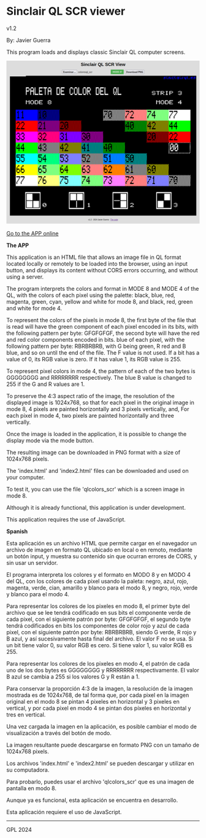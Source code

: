 # Sinclair QL SCR viewer
v1.2

By: Javier Guerra

This program loads and displays classic Sinclair QL computer screens.

![snapshot](qlscrview.png)

[Go to the APP online](https://javguerra.github.io/qlscrview/)

__The APP__

This application is an HTML file that allows an image file in QL format located locally or remotely to be loaded into the browser, using an input button, and displays its content without CORS errors occurring, and without using a server.

The program interprets the colors and format in MODE 8 and MODE 4 of the QL, with the colors of each pixel using the palette: black, blue, red, magenta, green, cyan, yellow and white for mode 8, and black, red, green and white for mode 4.

To represent the colors of the pixels in mode 8, the first byte of the file that is read will have the green component of each pixel encoded in its bits, with the following pattern per byte: GFGFGFGF, the second byte will have the red and red color components encoded in bits. blue of each pixel, with the following pattern per byte: RBRBRBRB, with G being green, R red and B blue, and so on until the end of the file. The F value is not used. If a bit has a value of 0, its RGB value is zero. If it has value 1, its RGB value is 255.

To represent pixel colors in mode 4, the pattern of each of the two bytes is GGGGGGGG and RRRRRRRR respectively. The blue B value is changed to 255 if the G and R values are 1.

To preserve the 4:3 aspect ratio of the image, the resolution of the displayed image is 1024x768, so that for each pixel in the original image in mode 8, 4 pixels are painted horizontally and 3 pixels vertically, and, For each pixel in mode 4, two pixels are painted horizontally and three vertically.

Once the image is loaded in the application, it is possible to change the display mode via the mode button.

The resulting image can be downloaded in PNG format with a size of 1024x768 pixels.

The 'index.html' and 'index2.html' files can be downloaded and used on your computer.

To test it, you can use the file 'qlcolors_scr' which is a screen image in mode 8.

Although it is already functional, this application is under development.

This application requires the use of JavaScript.

__Spanish__

Esta aplicación es un archivo HTML que permite cargar en el navegador un archivo de imagen en formato QL ubicado en local o en remoto, mediante un botón input, y muestra su contenido sin que ocurran errores de CORS, y sin usar un servidor.

El programa interpreta los colores y el formato en MODO 8 y en MODO 4 del QL, con los colores de cada pixel usando la paleta: negro, azul, rojo, magenta, verde, cian, amarillo y blanco para el modo 8, y negro, rojo, verde y blanco para el modo 4. 

Para representar los colores de los pixeles en modo 8, el primer byte del archivo que se lee tendrá codificado en sus bits el componente verde de cada pixel, con el siguiente patrón por byte: GFGFGFGF, el segundo byte tendrá codificados en bits los componentes de color rojo y azul de cada pixel, con el siguiente patrón por byte: RBRBRBRB, siendo G verde, R rojo y B azul, y así sucesivamente hasta final del archivo. El valor F no se usa. Si un bit tiene valor 0, su valor RGB es cero. Si tiene valor 1, su valor RGB es 255. 

Para representar los colores de los pixeles en modo 4, el patrón de cada uno de los dos bytes es GGGGGGGG y RRRRRRRR respectivamente. El valor B azul se cambia a 255 si los valores G y R están a 1.

Para conservar la proporción 4:3 de la imagen, la resolución de la imagen mostrada es de 1024x768, de tal forma que, por cada pixel en la imagen original en el modo 8 se pintan 4 pixeles en horizontal y 3 pixeles en vertical, y por cada pixel en modo 4 se pintan dos píxeles en horizontal y tres en vertical.

Una vez cargada la imagen en la aplicación, es posible cambiar el modo de visualización a través del botón de modo.

La imagen resultante puede descargarse en formato PNG con un tamaño de 1024x768 pixels.

Los archivos 'index.html' e 'index2.html' se pueden descargar y utilizar en su computadora.

Para probarlo, puedes usar el archivo 'qlcolors_scr' que es una imagen de pantalla en modo 8.

Aunque ya es funcional, esta aplicación se encuentra en desarrollo.

Esta aplicación requiere el uso de JavaScript.

---
GPL 2024
